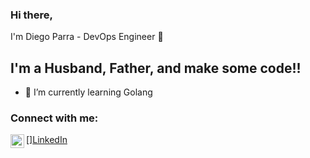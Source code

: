 ### Hi there, 

I'm Diego Parra - DevOps Engineer 👋


## I'm a Husband, Father, and make some code!!

- 🌱 I’m currently learning Golang 


### Connect with me:

[<img align="left" alt="diego-parra | LinkedIn" width="22px" src="https://cdn.jsdelivr.net/npm/simple-icons@v3/icons/linkedin.svg" />][LinkedIn](https://www.linkedin.com/in/diego-parra/)


